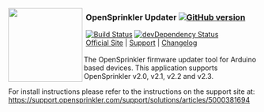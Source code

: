 <img align="left" height="150" src="http://albahra.com/opensprinkler/icon-new.png"><h3>&nbsp;OpenSprinkler Updater [![GitHub version](https://badge.fury.io/gh/OpenSprinkler%2FOpenSprinkler-Updater.svg)](http://badge.fury.io/gh/OpenSprinkler%2FOpenSprinkler-Updater)</h3>
&nbsp;[![Build Status](https://api.travis-ci.org/OpenSprinkler/OpenSprinkler-Updater.svg?branch=master)](https://travis-ci.org/) [![devDependency Status](https://david-dm.org/OpenSprinkler/OpenSprinkler-Updater/dev-status.svg)](https://david-dm.org/OpenSprinkler/OpenSprinkler-Updater#info=devDependencies)  
&nbsp;[Official Site][official] | [Support][help] | [Changelog][changelog]  
<br>
The OpenSprinkler firmware updater tool for Arduino based devices. This application supports OpenSprinkler v2.0, v2.1, v2.2 and v2.3.

For install instructions please refer to the instructions on the support site at: https://support.opensprinkler.com/support/solutions/articles/5000381694

[official]: https://opensprinkler.com
[help]: http://support.opensprinkler.com
[changelog]: https://github.com/OpenSprinkler/OpenSprinkler-Updater/releases
